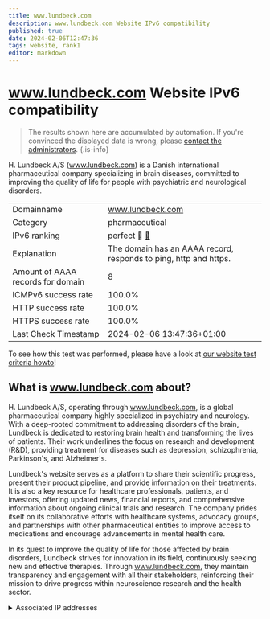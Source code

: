 ```yaml
---
title: www.lundbeck.com
description: www.lundbeck.com Website IPv6 compatibility
published: true
date: 2024-02-06T12:47:36
tags: website, rank1
editor: markdown
---
```


# www.lundbeck.com Website IPv6 compatibility

> The results shown here are accumulated by automation. If you're convinced the displayed data is wrong, please [contact the administrators](/howto/chat). 
{.is-info}

H. Lundbeck A/S (www.lundbeck.com) is a Danish international pharmaceutical company specializing in brain diseases, committed to improving the quality of life for people with psychiatric and neurological disorders.


|   |   |
| - | - |
| Domainname | www.lundbeck.com
| Category | pharmaceutical |
| IPv6 ranking | perfect :1st_place_medal: [🔗](/howto/ranking) |
| Explanation | The domain has an AAAA record, responds to ping, http and https. |
| Amount of AAAA records for domain | 8 |
| ICMPv6 success rate | 100.0%|
| HTTP success rate | 100.0% |
| HTTPS success rate | 100.0% |
| Last Check Timestamp | 2024-02-06 13:47:36+01:00 |

To see how this test was performed, please have a look at [our website test criteria howto](/howto/testcriteria/website)!


## What is www.lundbeck.com about?
H. Lundbeck A/S, operating through www.lundbeck.com, is a global pharmaceutical company highly specialized in psychiatry and neurology. With a deep-rooted commitment to addressing disorders of the brain, Lundbeck is dedicated to restoring brain health and transforming the lives of patients. Their work underlines the focus on research and development (R&D), providing treatment for diseases such as depression, schizophrenia, Parkinson's, and Alzheimer's.

Lundbeck's website serves as a platform to share their scientific progress, present their product pipeline, and provide information on their treatments. It is also a key resource for healthcare professionals, patients, and investors, offering updated news, financial reports, and comprehensive information about ongoing clinical trials and research. The company prides itself on its collaborative efforts with healthcare systems, advocacy groups, and partnerships with other pharmaceutical entities to improve access to medications and encourage advancements in mental health care.

In its quest to improve the quality of life for those affected by brain disorders, Lundbeck strives for innovation in its field, continuously seeking new and effective therapies. Through www.lundbeck.com, they maintain transparency and engagement with all their stakeholders, reinforcing their mission to drive progress within neuroscience research and the health sector.



<details>
<summary>Associated IP addresses</summary>

2600:9000:2250:e800:1e:1407:2f80:93a1

2600:9000:2250:b400:1e:1407:2f80:93a1

2600:9000:2250:6800:1e:1407:2f80:93a1

2600:9000:2250:9600:1e:1407:2f80:93a1

2600:9000:2250:8200:1e:1407:2f80:93a1

2600:9000:2250:1800:1e:1407:2f80:93a1

2600:9000:2250:4e00:1e:1407:2f80:93a1

2600:9000:2250:4400:1e:1407:2f80:93a1

</details>
